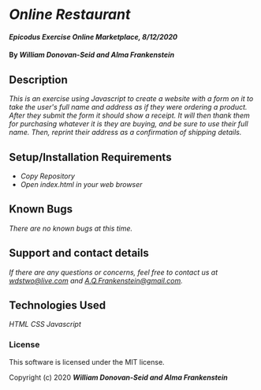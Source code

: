# _Online Restaurant_

#### _Epicodus Exercise Online Marketplace, 8/12/2020_

#### By _**William Donovan-Seid and Alma Frankenstein**_

## Description

_This is an exercise using Javascript to create a website with a form on it to take the user's full name and address as if they were ordering a product. After they submit the form it should show a receipt. It will then thank them for purchasing whatever it is they are buying, and be sure to use their full name. Then, reprint their address as a confirmation of shipping details._

## Setup/Installation Requirements

* _Copy Repository_
* _Open index.html in your web browser_

## Known Bugs

_There are no known bugs at this time._

## Support and contact details

_If there are any questions or concerns, feel free to contact us at wdstwo@live.com and A.Q.Frankenstein@gmail.com._

## Technologies Used

_HTML_
_CSS_
_Javascript_

### License

This software is licensed under the MIT license.

Copyright (c) 2020 **_William Donovan-Seid and Alma Frankenstein_**